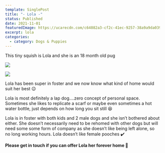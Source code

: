 ```yaml
---
template: SinglePost
title: "- Lola -"
status: Published
date: 2021-11-01
featuredImage: https://ucarecdn.com/c64082a3-cf2c-41ec-9257-38a9a9da039c/-/crop/1536x1132/0,399/-/preview/
excerpt: lola
categories:
  - category: Dogs & Puppies
---
```

This tiny squish is Lola and she is an 18 month old pug

![](https://ucarecdn.com/53b3c4cc-7cb4-4392-b308-a0dfe27d121d/)

![](https://ucarecdn.com/081eab81-0298-4a57-a768-5dda00beea9d/)

Lola has been super in foster and we now know what kind of home would suit her best 😉

Lola is most definitely a lap dog….zero concept of personal space. Sometimes she likes to replicate a scarf or maybe even sometimes a hot water bottle, just depends on how long you sit still 😆

Lola is in foster with both kids and 2 male dogs and she isn’t bothered about either. She doesn’t necessarily need to be rehomed with other dogs but will need some some form of company as she doesn’t like being left alone, so no long working hours. Lola doesn’t like female pooches ✔️

**Please get in touch if you can offer Lola her forever home 🏡**